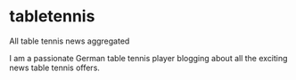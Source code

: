 # tabletennis
All table tennis news aggregated

I am a passionate German table tennis player blogging about all the exciting news table tennis offers.
